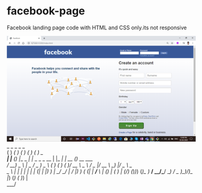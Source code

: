 # facebook-page
Facebook landing page code with HTML and CSS only.its not responsive


![Alt Text](https://raw.githubusercontent.com/muhammedshihabvk/facebook-page/master/code-web-view.png)
      _       _           _                       _           _                          
     ( )    _( )         ( )                     ( )         ( )           _             
  ___| |__ (_) |__    _ _| |_     _   _   _   __ | |_       _| |  __   ___(_)  __   ___  
/  __)  _  \ |  _  \/ _  )  _ \  ( ) ( ) ( )/ __ \  _ \   / _  |/ __ \  __) |/ _  \  _  \
\__  \ | | | | | | | (_| | |_) ) | \_/ \_/ |  ___/ |_) ) ( (_| |  ___/__  \ | (_) | ( ) |
(____/_) (_)_)_) (_)\__ _)_ __/   \__/\___/ \____)_ __/   \__ _)\____)____/_)\__  |_) (_)
                                                                            ( )_) |      
                                                                             \___/       
